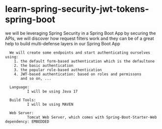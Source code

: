 # learn-spring-security-jwt-tokens-spring-boot
we will be leveraging Spring Security in a Spring Boot App by securing the APIs, we will discover how request filters work and they can be of a great help to build multi-defense layers in our Spring Boot App

      We will create some endpoints and start authenticating ourselves using:
        1. the default form-based authentication which is the defaultone
        2. the basic authentication
        3. the popular role-based authentication
        4. JWT-based authentication: based on roles and permissons
           and so on, ...
           
      Language:
              I will be using Java 17
              
      Build Tools:
              I will be using MAVEN
              
      Web Server:
              Tomcat Web Server, which comes with Spring-Boot-Starter-Web dependency: EMBEDDED
